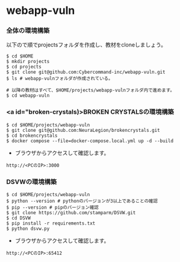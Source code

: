 # webapp-vuln

### 全体の環境構築
以下ので順でprojectsフォルダを作成し、教材をcloneしましょう。
```
$ cd $HOME
$ mkdir projects
$ cd projects
$ git clone git@github.com:Cybercommand-inc/webapp-vuln.git
$ ls # webapp-vulnフォルダが作成されている。

# 以降の教材はすべて、$HOME/projects/webapp-vulnフォルダ内で進めます。
$ cd webapp-vuln
```

### <a id="broken-crystals)>BROKEN CRYSTALSの環境構築</a>
```
$ cd $HOME/projects/webapp-vuln
$ git clone git@github.com:NeuraLegion/brokencrystals.git
$ cd brokencrystals
$ docker compose --file=docker-compose.local.yml up -d --build
```

- ブラウザからアクセスして確認します。
```
http://<PCのIP>:3000
```

### DSVWの環境構築
```
$ cd $HOME/projects/webapp-vuln
$ python --version # pythonのバージョンが3以上であることの確認
$ pip --version # pipのバージョン確認
$ git clone https://github.com/stamparm/DSVW.git
$ cd DSVW
$ pip install -r requirements.txt
$ python dsvw.py

```

- ブラウザからアクセスして確認します。
```
http://<PCのIP>:65412
```
